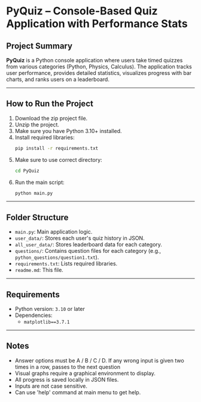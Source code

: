 # PyQuiz – Console-Based Quiz Application with Performance Stats

## Project Summary
**PyQuiz** is a Python console application where users take timed quizzes from various categories (Python, Physics, Calculus). The application tracks user performance, provides detailed statistics, visualizes progress with bar charts, and ranks users on a leaderboard.

---

## How to Run the Project

1. Download the zip project file.
2. Unzip the project.
3. Make sure you have Python 3.10+ installed.
4. Install required libraries:
    ```bash
    pip install -r requirements.txt
    ```
5. Make sure to use correct directory:
    ```bash
    cd PyQuiz
    ```
6. Run the main script:
    ```bash
    python main.py
    ```

---

## Folder Structure

- `main.py`: Main application logic.
- `user_data/`: Stores each user's quiz history in JSON.
- `all_user_data/`: Stores leaderboard data for each category.
- `questions/`: Contains question files for each category (e.g., `python_questions/question1.txt`).
- `requirements.txt`: Lists required libraries.
- `readme.md`: This file.

---

## Requirements

- Python version: `3.10` or later
- Dependencies:
  - `matplotlib==3.7.1`

---

## Notes

- Answer options must be A / B / C / D. If any wrong input is given two times in a row, passes to the next question
- Visual graphs require a graphical environment to display.
- All progress is saved locally in JSON files.
- Inputs are not case sensitive.
- Can use 'help' command at main menu to get help.